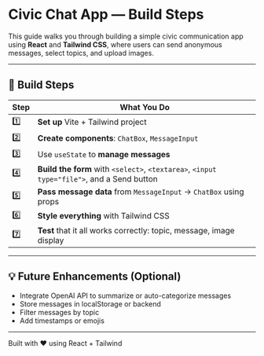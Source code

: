 # Civic Chat App — Build Steps

This guide walks you through building a simple civic communication app using **React** and **Tailwind CSS**, where users can send anonymous messages, select topics, and upload images.

---

## 🚀 Build Steps

| Step | What You Do |
|------|-------------|
| 1️⃣  | **Set up** Vite + Tailwind project |
| 2️⃣  | **Create components**: `ChatBox`, `MessageInput` |
| 3️⃣  | Use `useState` to **manage messages** |
| 4️⃣  | **Build the form** with `<select>`, `<textarea>`, `<input type="file">`, and a Send button |
| 5️⃣  | **Pass message data** from `MessageInput` → `ChatBox` using props |
| 6️⃣  | **Style everything** with Tailwind CSS |
| 7️⃣  | **Test** that it all works correctly: topic, message, image display |

---

## 💡 Future Enhancements (Optional)

- Integrate OpenAI API to summarize or auto-categorize messages
- Store messages in localStorage or backend
- Filter messages by topic
- Add timestamps or emojis

---

Built with ❤️ using React + Tailwind
